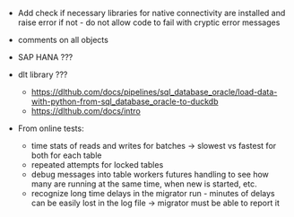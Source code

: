 - Add check if necessary libraries for native connectivity are installed and raise error if not - do not allow code to fail with cryptic error messages

- comments on all objects

- SAP HANA ???

- dlt library ???

  - https://dlthub.com/docs/pipelines/sql_database_oracle/load-data-with-python-from-sql_database_oracle-to-duckdb
  - https://dlthub.com/docs/intro

- From online tests:
  - time stats of reads and writes for batches -> slowest vs fastest for both for each table
  - repeated attempts for locked tables
  - debug messages into table workers futures handling to see how many are running at the same time, when new is started, etc.
  - recognize long time delays in the migrator run - minutes of delays can be easily lost in the log file -> migrator must be able to report it
